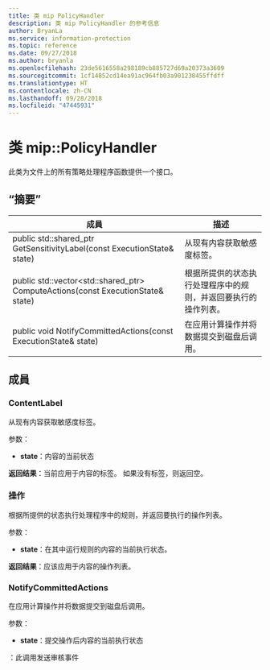 ```yaml
---
title: 类 mip PolicyHandler
description: 类 mip PolicyHandler 的参考信息
author: BryanLa
ms.service: information-protection
ms.topic: reference
ms.date: 09/27/2018
ms.author: bryanla
ms.openlocfilehash: 23de5616558a298189cb885727d69a20373a3609
ms.sourcegitcommit: 1cf14852cd14ea91ac964fb03a901238455ffdff
ms.translationtype: HT
ms.contentlocale: zh-CN
ms.lasthandoff: 09/28/2018
ms.locfileid: "47445931"
---
```

# <a name="class-mippolicyhandler"></a>类 mip::PolicyHandler 
此类为文件上的所有策略处理程序函数提供一个接口。
  
## <a name="summary"></a>“摘要”
 成員                        | 描述                                
--------------------------------|---------------------------------------------
public std::shared_ptr<ContentLabel> GetSensitivityLabel(const ExecutionState& state)  |  从现有内容获取敏感度标签。
public std::vector<std::shared_ptr<Action>> ComputeActions(const ExecutionState& state)  |  根据所提供的状态执行处理程序中的规则，并返回要执行的操作列表。
 public void NotifyCommittedActions(const ExecutionState& state)  |  在应用计算操作并将数据提交到磁盘后调用。
  
## <a name="members"></a>成員
  
### <a name="contentlabel"></a>ContentLabel
从现有内容获取敏感度标签。

参数：  
* **state**：内容的当前状态 



  
**返回结果**：当前应用于内容的标签。 如果没有标签，则返回空。
  
### <a name="action"></a>操作
根据所提供的状态执行处理程序中的规则，并返回要执行的操作列表。

参数：  
* **state**：在其中运行规则的内容的当前执行状态。 



  
**返回结果**：应该应用于内容的操作列表。
  
### <a name="notifycommittedactions"></a>NotifyCommittedActions
在应用计算操作并将数据提交到磁盘后调用。

参数：  
* **state**：提交操作后内容的当前执行状态 


：此调用发送审核事件